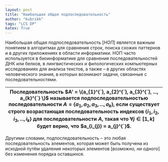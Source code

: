```yaml
---
layout: post
title: "Наибольшая общая подпоследовательность"
author: "kubrikk"
tags: "LCS DP"
katex: True
---
```


Наибольшая общая подпоследовательность [*НОП*] является важным понятием в алгоритмах для сравнения строк, поиска схожих паттернов и в других приложениях в области информатики. НОП часто используется в биоинформатике для сравнения последовательностей ДНК или белков, в лингвистических и филологических компьютерных исследованиях для анализа текстов, а также – в других областях человеческого знания, в которых возникают задачи, связанные с последовательностями.

| Последовательность $A' = \{a_{1}^{`}, a_{2}^{`}, a_{3}^{`}, ..., a_{k}^{`} \}$ называется подпоследовательностью последовательности $A = \{a_{1}, a_{2}, a_{3}, ..., a_{k} \}$, если существует строго возрастающая последовательность индексов $\{i_1, i_2, i_3, ..., i_k \}$ для последовательности $A$, такая что $\forall j \in [1, k]$ будет верно, что $a_{i_{j}} = a_{j}^{`}$.|
|-----------------|

Другими словами, подпоследовательность – это любая последовательность элементов, которая может быть получена из исходной путём удаления некоторых элементов [*возможно, ни одного*] без изменения порядка оставшихся.
